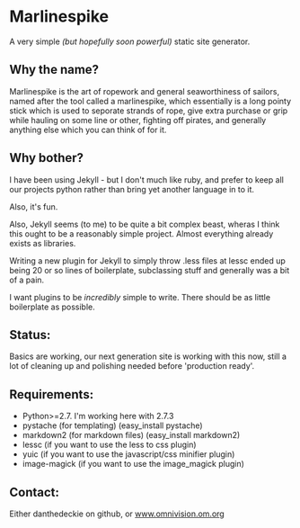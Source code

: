 # Marlinespike

A very simple _(but hopefully soon powerful)_ static site generator.

## Why the name?

Marlinespike is the art of ropework and general seaworthiness of sailors, 
named after the tool called a marlinespike, which essentially is a long pointy
stick which is used to seporate strands of rope, give extra purchase or grip
while hauling on some line or other, fighting off pirates, and generally 
anything else which you can think of for it.

## Why bother?

I have been using Jekyll - but I don't much like ruby, and prefer to keep
all our projects python rather than bring yet another language in to it.

Also, it's fun.

Also, Jekyll seems (to me) to be quite a bit complex beast, wheras I think this
ought to be a reasonably simple project.  Almost everything already exists as
libraries.

Writing a new plugin for Jekyll to simply throw .less files at lessc ended up being
20 or so lines of boilerplate, subclassing stuff and generally was a bit of a pain.

I want plugins to be *incredibly* simple to write.  There should be as little boilerplate
as possible.

## Status:

Basics are working, our next generation site is working with this now,
still a lot of cleaning up and polishing needed before 'production ready'.

## Requirements:

- Python>=2.7.  I'm working here with 2.7.3
- pystache (for templating) (easy_install pystache)
- markdown2 (for markdown files) (easy_install markdown2)
- lessc (if you want to use the less to css plugin)
- yuic (if you want to use the javascript/css minifier plugin)
- image-magick (if you want to use the image_magick plugin)

## Contact:

Either danthedeckie on github, or www.omnivision.om.org
